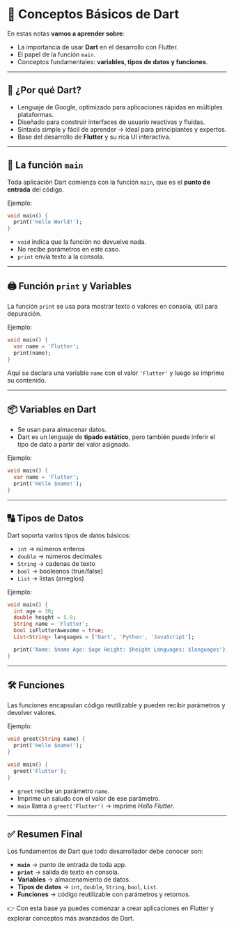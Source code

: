 # 📘 Conceptos Básicos de Dart

En estas notas **vamos a aprender sobre**:  
- La importancia de usar **Dart** en el desarrollo con Flutter.  
- El papel de la función `main`.  
- Conceptos fundamentales: **variables, tipos de datos y funciones**.  

---

## 🚀 ¿Por qué Dart?

- Lenguaje de Google, optimizado para aplicaciones rápidas en múltiples plataformas.  
- Diseñado para construir interfaces de usuario reactivas y fluidas.  
- Sintaxis simple y fácil de aprender → ideal para principiantes y expertos.  
- Base del desarrollo de **Flutter** y su rica UI interactiva.  

---

## 🔑 La función `main`

Toda aplicación Dart comienza con la función `main`, que es el **punto de entrada** del código.  

Ejemplo:

```dart
void main() {
  print('Hello World!');
}
```

- `void` indica que la función no devuelve nada.  
- No recibe parámetros en este caso.  
- `print` envía texto a la consola.  

---

## 🖨️ Función `print` y Variables

La función `print` se usa para mostrar texto o valores en consola, útil para depuración.  

Ejemplo:

```dart
void main() {
  var name = 'Flutter';
  print(name);
}
```

Aquí se declara una variable `name` con el valor `'Flutter'` y luego se imprime su contenido.  

---

## 📦 Variables en Dart

- Se usan para almacenar datos.  
- Dart es un lenguaje de **tipado estático**, pero también puede inferir el tipo de dato a partir del valor asignado.  

Ejemplo:

```dart
void main() {
  var name = 'Flutter';
  print('Hello $name!');
}
```

---

## 🔠 Tipos de Datos

Dart soporta varios tipos de datos básicos:  
- `int` → números enteros  
- `double` → números decimales  
- `String` → cadenas de texto  
- `bool` → booleanos (true/false)  
- `List` → listas (arreglos)  

Ejemplo:

```dart
void main() {
  int age = 30;
  double height = 5.9;
  String name = 'Flutter';
  bool isFlutterAwesome = true;
  List<String> languages = ['Dart', 'Python', 'JavaScript'];

  print('Name: $name Age: $age Height: $height Languages: $languages');
}
```

---

## 🛠️ Funciones

Las funciones encapsulan código reutilizable y pueden recibir parámetros y devolver valores.  

Ejemplo:

```dart
void greet(String name) {
  print('Hello $name!');
}

void main() {
  greet('Flutter');
}
```

- `greet` recibe un parámetro `name`.  
- Imprime un saludo con el valor de ese parámetro.  
- `main` llama a `greet('Flutter')` → imprime *Hello Flutter*.  

---

## ✅ Resumen Final

Los fundamentos de Dart que todo desarrollador debe conocer son:  
- **`main`** → punto de entrada de toda app.  
- **`print`** → salida de texto en consola.  
- **Variables** → almacenamiento de datos.  
- **Tipos de datos** → `int`, `double`, `String`, `bool`, `List`.  
- **Funciones** → código reutilizable con parámetros y retornos.  

👉 Con esta base ya puedes comenzar a crear aplicaciones en Flutter y explorar conceptos más avanzados de Dart.  
